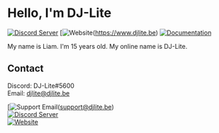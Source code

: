 # Hello, I'm DJ-Lite
[![Discord Server](https://img.shields.io/badge/discord-join%20my%20server-5865F2.svg?style=flat-square&logo=discord)](https://discord.djlite.be)
[![Website ](https://img.shields.io/badge/Website-blue.svg?style=flat-squar)(https://www.djlite.be)
[![Documentation](https://img.shields.io/badge/Documentation-green.svg?style=flat-square)](https://www.docs.djlite.be)

My name is Liam. I'm 15 years old. 
My online name is DJ-Lite.

## Contact
Discord: DJ-Lite#5600 </br>
Email: djlite@djlite.be


[![Support Email](https://img.shields.io/badge/Support%20Email-yellow.svg?style=flat-squar)(support@djlite.be)</br>
[![Discord Server](https://img.shields.io/badge/discord-join%20my%20server-5865F2.svg?style=flat-square&logo=discord)](https://discord.djlite.be) </br>
[![Website](https://img.shields.io/badge/Website-blue.svg?style=flat-square)](https://www.djlite.be)
